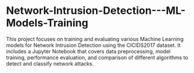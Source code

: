 # Network-Intrusion-Detection---ML-Models-Training
This project focuses on training and evaluating various Machine Learning models for Network Intrusion Detection using the CICIDS2017 dataset. It includes a Jupyter Notebook that covers data preprocessing, model training, performance evaluation, and comparison of different algorithms to detect and classify network attacks.
